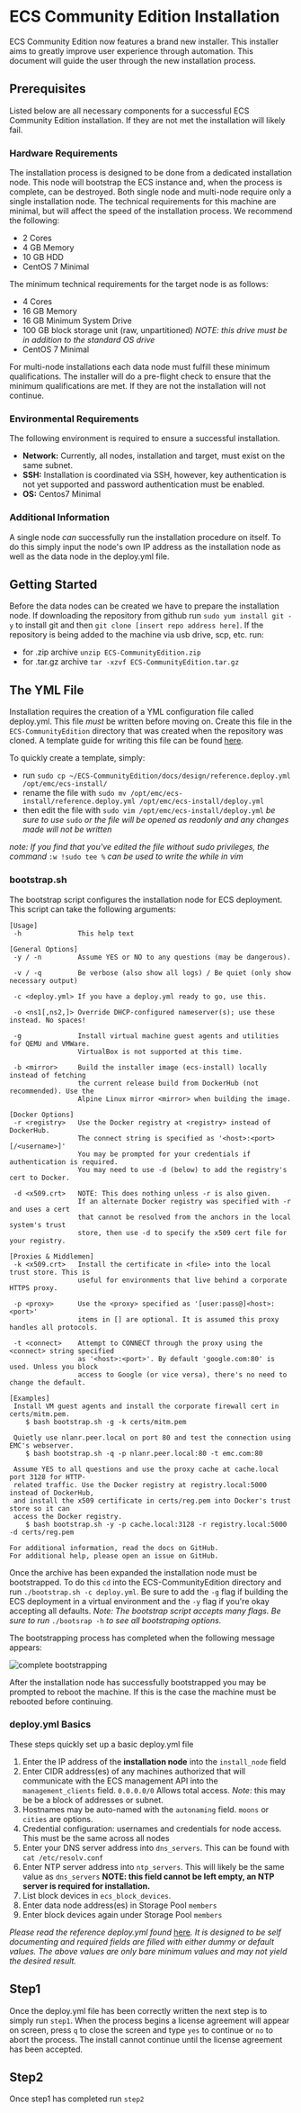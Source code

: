 # ECS Community Edition Installation

ECS Community Edition now features a brand new installer. This installer aims to greatly improve user experience through automation. This document will guide the user through the new installation process.

## Prerequisites

Listed below are all necessary components for a successful ECS Community Edition installation. If they are not met the installation will likely fail.

### Hardware Requirements

The installation process is designed to be done from a dedicated installation node. This node will bootstrap the ECS instance and, when the process is complete, can be destroyed. Both single node and multi-node require only a single installation node. The technical requirements for this machine are minimal, but will affect the speed of the installation process. We recommend the following:

* 2 Cores
* 4 GB Memory
* 10 GB HDD
* CentOS 7 Minimal

The minimum technical requirements for the target node is as follows:
 
* 4 Cores
* 16 GB Memory
* 16 GB Minimum System Drive
* 100 GB block storage unit (raw, unpartitioned) *NOTE: this drive must be in addition to the standard OS drive*
* CentOS 7 Minimal

For multi-node installations each data node must fulfill these minimum qualifications. The installer will do a pre-flight check to ensure that the minimum qualifications are met. If they are not the installation will not continue. 

### Environmental Requirements

The following environment is required to ensure a successful installation. 

* **Network:** Currently, all nodes, installation and target, must exist on the same subnet.
* **SSH:** Installation is coordinated via SSH, however, key authentication is not yet supported and password authentication must be enabled.
* **OS:** Centos7 Minimal

### Additional Information

A single node *can* successfully run the installation procedure on itself. To do this simply input the node's own IP address as the installation node as well as the data node in the deploy.yml file.

## Getting Started

Before the data nodes can be created we have to prepare the installation node. If downloading the repository from github run `sudo yum install git -y` to install git and then `git clone [insert repo address here]`. If the repository is being added to the machine via usb drive, scp, etc. run:

* for .zip archive `unzip ECS-CommunityEdition.zip`
* for .tar.gz archive `tar -xzvf ECS-CommunityEdition.tar.gz`

## The YML File

Installation requires the creation of a YML configuration file called deploy.yml. This file *must* be written before moving on. Create this file in the `ECS-CommunityEdition` directory that was created when the repository was cloned. A template guide for writing this file can be found [here](deploy.yml.rst). 

To quickly create a template, simply: 

* run `sudo cp ~/ECS-CommunityEdition/docs/design/reference.deploy.yml /opt/emc/ecs-install/` 
* rename the file with `sudo mv /opt/emc/ecs-install/reference.deploy.yml /opt/emc/ecs-install/deploy.yml`
* then edit the file with `sudo vim /opt/emc/ecs-install/deploy.yml` *be sure to use* `sudo` *or the file will be opened as readonly and any changes made will not be written*

*note: If you find that you've edited the file without sudo privileges, the command* `:w !sudo tee %` *can be used to write the while in vim*

### bootstrap.sh

The bootstrap script configures the installation node for ECS deployment. This script can take the following arguments:
```
[Usage]
 -h              This help text

[General Options]
 -y / -n         Assume YES or NO to any questions (may be dangerous).

 -v / -q         Be verbose (also show all logs) / Be quiet (only show necessary output)

 -c <deploy.yml> If you have a deploy.yml ready to go, use this.

 -o <ns1[,ns2,]> Override DHCP-configured nameserver(s); use these instead. No spaces!

 -g              Install virtual machine guest agents and utilities for QEMU and VMWare.
                 VirtualBox is not supported at this time.

 -b <mirror>     Build the installer image (ecs-install) locally instead of fetching
                 the current release build from DockerHub (not recommended). Use the
                 Alpine Linux mirror <mirror> when building the image.

[Docker Options]
 -r <registry>   Use the Docker registry at <registry> instead of DockerHub.
                 The connect string is specified as '<host>:<port>[/<username>]'
                 You may be prompted for your credentials if authentication is required.
                 You may need to use -d (below) to add the registry's cert to Docker.

 -d <x509.crt>   NOTE: This does nothing unless -r is also given.
                 If an alternate Docker registry was specified with -r and uses a cert
                 that cannot be resolved from the anchors in the local system's trust
                 store, then use -d to specify the x509 cert file for your registry.

[Proxies & Middlemen]
 -k <x509.crt>   Install the certificate in <file> into the local trust store. This is
                 useful for environments that live behind a corporate HTTPS proxy.

 -p <proxy>      Use the <proxy> specified as '[user:pass@]<host>:<port>'
                 items in [] are optional. It is assumed this proxy handles all protocols.

 -t <connect>    Attempt to CONNECT through the proxy using the <connect> string specified
                 as '<host>:<port>'. By default 'google.com:80' is used. Unless you block
                 access to Google (or vice versa), there's no need to change the default.

[Examples]
 Install VM guest agents and install the corporate firewall cert in certs/mitm.pem.
    $ bash bootstrap.sh -g -k certs/mitm.pem

 Quietly use nlanr.peer.local on port 80 and test the connection using EMC's webserver.
    $ bash bootstrap.sh -q -p nlanr.peer.local:80 -t emc.com:80

 Assume YES to all questions and use the proxy cache at cache.local port 3128 for HTTP-
 related traffic. Use the Docker registry at registry.local:5000 instead of DockerHub,
 and install the x509 certificate in certs/reg.pem into Docker's trust store so it can
 access the Docker registry.
    $ bash bootstrap.sh -y -p cache.local:3128 -r registry.local:5000 -d certs/reg.pem

For additional information, read the docs on GitHub.
For additional help, please open an issue on GitHub.
```

Once the archive has been expanded the installation node must be bootstrapped. To do this `cd` into the ECS-CommunityEdition directory and run `./bootstrap.sh -c deploy.yml`. Be sure to add the `-g` flag if building the ECS deployment in a virtual environment and the `-y` flag if you're okay accepting all defaults.
*Note: The bootstrap script accepts many flags. Be sure to run* `./bootsrap -h` *to see all bootstraping options.*

The bootstrapping process has completed when the following message appears:

![complete bootstrapping](../media/complete_bootstrap.png)

After the installation node has successfully bootstrapped you may be prompted to reboot the machine. If this is the case the machine must be rebooted before continuing.


### deploy.yml Basics

These steps quickly set up a basic deploy.yml file

1) Enter the IP address of the **installation node** into the `install_node` field
2) Enter CIDR address(es) of any machines authorized that will communicate with the ECS management API into the `management_clients` field. `0.0.0.0/0` Allows total access. *Note*: this may be be a block of addresses or subnet.
3) Hostnames may be auto-named with the `autonaming` field. `moons` or `cities` are options.
5) Credential configuration: usernames and credentials for node access. This must be the same across all nodes
6) Enter your DNS server address into `dns_servers`. This can be found with `cat /etc/resolv.conf`
7) Enter NTP server address into `ntp_servers`. This will likely be the same value as `dns_servers` **NOTE: this field cannot be left empty, an NTP server is required for installation.**
7) List block devices in `ecs_block_devices`.
8) Enter data node address(es) in Storage Pool `members`
1) Enter block devices again under Storage Pool `members`

*Please read the reference deploy.yml found* [here](http://ecs-community-edition.readthedocs.io/en/latest/installation/deploy.yml.html)*. It is designed to be self documenting and required fields are filled with either dummy or default values. The above values are only bare minimum values and may not yield the desired result.*

## Step1

Once the deploy.yml file has been correctly written the next step is to simply run `step1`. When the process begins a license agreement will appear on screen, press `q` to close the screen and type `yes` to continue or `no` to abort the process. The install cannot continue until the license agreement has been accepted.

## Step2

Once step1 has completed run `step2`

